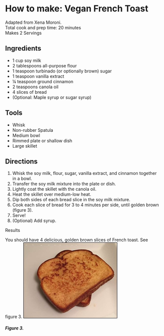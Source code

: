# How to make: Vegan French Toast

Adapted from Xena Moroni.  
Total cook and prep time: 20 minutes  
Makes 2 Servings

## Ingredients

- 1 cup soy milk
- 2 tablespoons all-purpose flour
- 1 teaspoon turbinado (or optionally brown) sugar
- 1 teaspoon vanilla extract
- ¼ teaspoon ground cinnamon
- 2 teaspoons canola oil
- 4 slices of bread
- (Optional: Maple syrup or sugar syrup)

## Tools

- Whisk
- Non-rubber Spatula
- Medium bowl
- Rimmed plate or shallow dish
- Large skillet

## Directions

1. Whisk the soy milk, flour, sugar, vanilla extract, and cinnamon together in a bowl.
1. Transfer the soy milk mixture into the plate or dish.
1. Lightly coat the skillet with the canola oil.
1. Heat the skillet over medium-low heat.
1. Dip both sides of each bread slice in the soy milk mixture.
1. Cook each slice of bread for 3 to 4 minutes per side, until golden brown (figure 3).
1. Serve!
1. (Optional) Add syrup.

Results

You should have 4 delicious, golden brown slices of French toast. See
figure 3.
![Picture of finished meal](images/media/picture3.jpg)

##### Figure 3.
